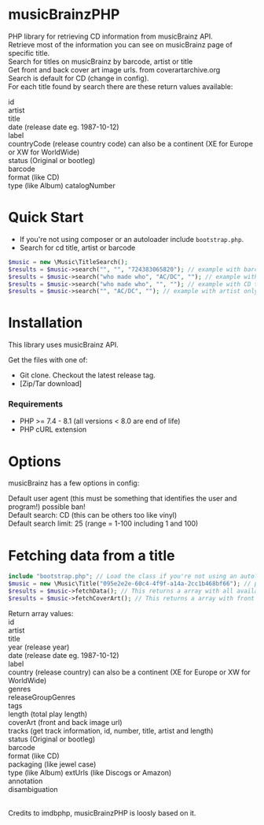 musicBrainzPHP
=======

PHP library for retrieving CD information from musicBrainz API.<br>
Retrieve most of the information you can see on musicBrainz page of specific title.<br>
Search for titles on musicBrainz by barcode, artist or title<br>
Get front and back cover art image urls. from coverartarchive.org<br>
Search is default for CD (change in config).<br>
For each title found by search there are these return values available:<br>

id<br>
artist<br>
title<br>
date (release date eg. 1987-10-12)<br>
label<br>
countryCode (release country code) can also be a continent (XE for Europe or XW for WorldWide)<br>
status (Original or bootleg)<br>
barcode<br>
format (like CD)<br>
type (like Album)
catalogNumber<br>


Quick Start
===========

* If you're not using composer or an autoloader include `bootstrap.php`.
* Search for cd title, artist or barcode
```php
$music = new \Music\TitleSearch();
$results = $music->search("", "", "724383065820"); // example with barcode (title and artist are ignored)
$results = $music->search("who made who", "AC/DC", ""); // example with CD title and artist
$results = $music->search("who made who", "", ""); // example with CD title only
$results = $music->search("", "AC/DC", ""); // example with artist only
```


Installation
============

This library uses musicBrainz API.

Get the files with one of:
* Git clone. Checkout the latest release tag.
* [Zip/Tar download]

### Requirements
* PHP >= 7.4 - 8.1 (all versions < 8.0 are end of life)
* PHP cURL extension


Options
=============

musicBrainz has a few options in config:

Default user agent (this must be something that identifies the user and program!) possible ban!<br>
Default search: CD (this can be others too like vinyl)<br>
Default search limit: 25 (range = 1-100 including 1 and 100)<br>


Fetching data from a title
====================

```php
include "bootstrap.php"; // Load the class if you're not using an autoloader
$music = new \Music\Title("095e2e2e-60c4-4f9f-a14a-2cc1b468bf66"); // parameter is the found musicBrainz id from search)
$results = $music->fetchData(); // This returns a array with all available info of this title
$results = $music->fetchCoverArt(); // This returns a array with front and back image urls
```
Return array values:<br>
id<br>
artist<br>
title<br>
year (release year)<br>
date (release date eg. 1987-10-12)<br>
label<br>
country (release country) can also be a continent (XE for Europe or XW for WorldWide)<br>
genres<br>
releaseGroupGenres<br>
tags<br>
length (total play length)<br>
coverArt (front and back image url)<br>
tracks (get track information, id, number, title, artist and length)<br>
status (Original or bootleg)<br>
barcode<br>
format (like CD)<br>
packaging (like jewel case)<br>
type (like Album)
extUrls (like Discogs or Amazon)<br>
annotation<br>
disambiguation<br><br>

Credits to imdbphp, musicBrainzPHP is loosly based on it.
